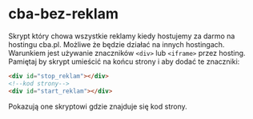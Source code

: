 # cba-bez-reklam

Skrypt który chowa wszystkie reklamy kiedy
hostujemy za darmo na hostingu cba.pl.
Możliwe że będzie działać na innych hostingach.
Warunkiem jest używanie znaczników `<div>` lub
`<iframe>` przez hosting.
Pamiętaj by skrypt umieścić na końcu strony
i aby dodać te znaczniki:
```html
<div id="stop_reklam"></div>
<!--kod strony-->
<div id="start_reklam"></div>
```
Pokazują one skryptowi gdzie znajduje
się kod strony.
